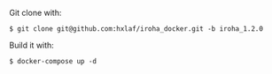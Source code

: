 Git clone with:
```
$ git clone git@github.com:hxlaf/iroha_docker.git -b iroha_1.2.0
```
Build it with: 

```
$ docker-compose up -d
```
